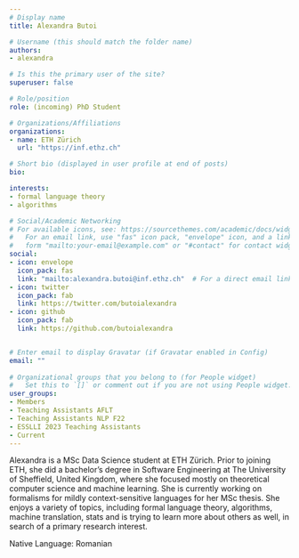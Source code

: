 ```yaml
---
# Display name
title: Alexandra Butoi

# Username (this should match the folder name)
authors:
- alexandra

# Is this the primary user of the site?
superuser: false

# Role/position
role: (incoming) PhD Student

# Organizations/Affiliations
organizations:
- name: ETH Zürich
  url: "https://inf.ethz.ch"

# Short bio (displayed in user profile at end of posts)
bio: 

interests:
- formal language theory
- algorithms 

# Social/Academic Networking
# For available icons, see: https://sourcethemes.com/academic/docs/widgets/#icons
#   For an email link, use "fas" icon pack, "envelope" icon, and a link in the
#   form "mailto:your-email@example.com" or "#contact" for contact widget.
social:
- icon: envelope
  icon_pack: fas
  link: "mailto:alexandra.butoi@inf.ethz.ch"  # For a direct email link, use "mailto:test@example.org".
- icon: twitter
  icon_pack: fab
  link: https://twitter.com/butoialexandra
- icon: github
  icon_pack: fab
  link: https://github.com/butoialexandra


# Enter email to display Gravatar (if Gravatar enabled in Config)
email: ""
  
# Organizational groups that you belong to (for People widget)
#   Set this to `[]` or comment out if you are not using People widget.  
user_groups:
- Members
- Teaching Assistants AFLT
- Teaching Assistants NLP F22
- ESSLLI 2023 Teaching Assistants
- Current
---
```


Alexandra is a MSc Data Science student at ETH Zürich. Prior to joining ETH, she did a bachelor’s degree in Software Engineering at The University of Sheffield, United Kingdom, where she focused mostly on theoretical computer science and machine learning. She is currently working on formalisms for mildly context-sensitive languages for her MSc thesis. She enjoys a variety of topics, including formal language theory, algorithms, machine translation, stats and is trying to learn more about others as well, in search of a primary research interest. 

Native Language: Romanian
